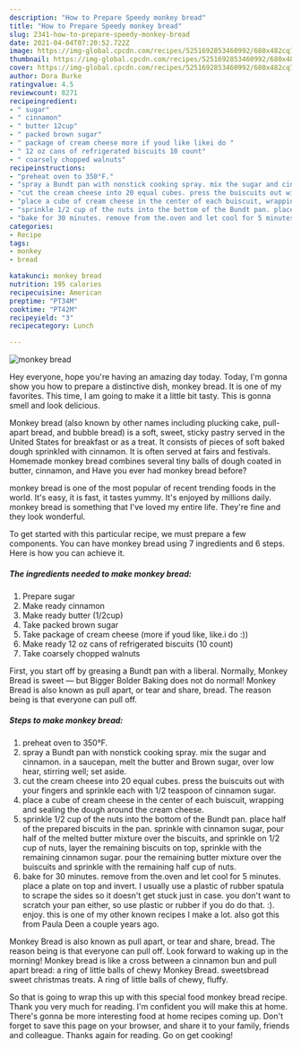 ```yaml
---
description: "How to Prepare Speedy monkey bread"
title: "How to Prepare Speedy monkey bread"
slug: 2341-how-to-prepare-speedy-monkey-bread
date: 2021-04-04T07:20:52.722Z
image: https://img-global.cpcdn.com/recipes/5251692853460992/680x482cq70/monkey-bread-recipe-main-photo.jpg
thumbnail: https://img-global.cpcdn.com/recipes/5251692853460992/680x482cq70/monkey-bread-recipe-main-photo.jpg
cover: https://img-global.cpcdn.com/recipes/5251692853460992/680x482cq70/monkey-bread-recipe-main-photo.jpg
author: Dora Burke
ratingvalue: 4.5
reviewcount: 8271
recipeingredient:
- " sugar"
- " cinnamon"
- " butter 12cup"
- " packed brown sugar"
- " package of cream cheese more if youd like likei do "
- " 12 oz cans of refrigerated biscuits 10 count"
- " coarsely chopped walnuts"
recipeinstructions:
- "preheat oven to 350°F."
- "spray a Bundt pan with nonstick cooking spray. mix the sugar and cinnamon. in a saucepan, melt the butter and Brown sugar, over low hear, stirring well; set aside."
- "cut the cream cheese into 20 equal cubes. press the buiscuits out with your fingers and sprinkle each with 1/2 teaspoon of cinnamon sugar."
- "place a cube of cream cheese in the center of each buiscuit, wrapping and sealing the dough around the cream cheese."
- "sprinkle 1/2 cup of the nuts into the bottom of the Bundt pan. place half of the prepared biscuits in the pan. sprinkle with cinnamon sugar, pour half of the melted butter mixture over the biscuits, and sprinkle on 1/2 cup of nuts, layer the remaining biscuits on top, sprinkle with the remaining cinnamon sugar. pour the remaining butter mixture over the buiscuits and sprinkle with the remaining half cup of nuts."
- "bake for 30 minutes. remove from the.oven and let cool for 5 minutes. place a plate on top and invert. I usually use a plastic of rubber spatula to scrape the sides so it doesn&#39;t get stuck just in case. you don&#39;t want to scratch your pan either, so use plastic or rubber if you do do that. :). enjoy. this is one of my other known recipes I make a lot. also got this from Paula Deen a couple years ago."
categories:
- Recipe
tags:
- monkey
- bread

katakunci: monkey bread 
nutrition: 195 calories
recipecuisine: American
preptime: "PT34M"
cooktime: "PT42M"
recipeyield: "3"
recipecategory: Lunch

---
```



![monkey bread](https://img-global.cpcdn.com/recipes/5251692853460992/680x482cq70/monkey-bread-recipe-main-photo.jpg)

Hey everyone, hope you're having an amazing day today. Today, I'm gonna show you how to prepare a distinctive dish, monkey bread. It is one of my favorites. This time, I am going to make it a little bit tasty. This is gonna smell and look delicious.

Monkey bread (also known by other names including plucking cake, pull-apart bread, and bubble bread) is a soft, sweet, sticky pastry served in the United States for breakfast or as a treat. It consists of pieces of soft baked dough sprinkled with cinnamon. It is often served at fairs and festivals. Homemade monkey bread combines several tiny balls of dough coated in butter, cinnamon, and Have you ever had monkey bread before?

monkey bread is one of the most popular of recent trending foods in the world. It's easy, it is fast, it tastes yummy. It's enjoyed by millions daily. monkey bread is something that I've loved my entire life. They're fine and they look wonderful.


To get started with this particular recipe, we must prepare a few components. You can have monkey bread using 7 ingredients and 6 steps. Here is how you can achieve it.

<!--inarticleads1-->

##### The ingredients needed to make monkey bread:

1. Prepare  sugar
1. Make ready  cinnamon
1. Make ready  butter (1/2cup)
1. Take  packed brown sugar
1. Take  package of cream cheese (more if youd like, like.i do :))
1. Make ready  12 oz cans of refrigerated biscuits (10 count)
1. Take  coarsely chopped walnuts


First, you start off by greasing a Bundt pan with a liberal. Normally, Monkey Bread is sweet — but Bigger Bolder Baking does not do normal! Monkey Bread is also known as pull apart, or tear and share, bread. The reason being is that everyone can pull off. 

<!--inarticleads2-->

##### Steps to make monkey bread:

1. preheat oven to 350°F.
1. spray a Bundt pan with nonstick cooking spray. mix the sugar and cinnamon. in a saucepan, melt the butter and Brown sugar, over low hear, stirring well; set aside.
1. cut the cream cheese into 20 equal cubes. press the buiscuits out with your fingers and sprinkle each with 1/2 teaspoon of cinnamon sugar.
1. place a cube of cream cheese in the center of each buiscuit, wrapping and sealing the dough around the cream cheese.
1. sprinkle 1/2 cup of the nuts into the bottom of the Bundt pan. place half of the prepared biscuits in the pan. sprinkle with cinnamon sugar, pour half of the melted butter mixture over the biscuits, and sprinkle on 1/2 cup of nuts, layer the remaining biscuits on top, sprinkle with the remaining cinnamon sugar. pour the remaining butter mixture over the buiscuits and sprinkle with the remaining half cup of nuts.
1. bake for 30 minutes. remove from the.oven and let cool for 5 minutes. place a plate on top and invert. I usually use a plastic of rubber spatula to scrape the sides so it doesn&#39;t get stuck just in case. you don&#39;t want to scratch your pan either, so use plastic or rubber if you do do that. :). enjoy. this is one of my other known recipes I make a lot. also got this from Paula Deen a couple years ago.


Monkey Bread is also known as pull apart, or tear and share, bread. The reason being is that everyone can pull off. Look forward to waking up in the morning! Monkey bread is like a cross between a cinnamon bun and pull apart bread: a ring of little balls of chewy Monkey Bread. sweetsbread sweet christmas treats. A ring of little balls of chewy, fluffy. 

So that is going to wrap this up with this special food monkey bread recipe. Thank you very much for reading. I'm confident you will make this at home. There's gonna be more interesting food at home recipes coming up. Don't forget to save this page on your browser, and share it to your family, friends and colleague. Thanks again for reading. Go on get cooking!
